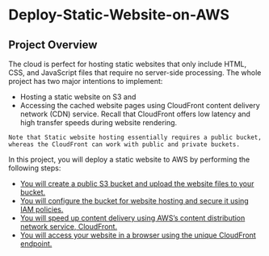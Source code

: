 # Deploy-Static-Website-on-AWS

## Project Overview
The cloud is perfect for hosting static websites that only include HTML, CSS, and JavaScript files that require no server-side processing. The whole project has two major intentions to implement:

- Hosting a static website on S3 and
- Accessing the cached website pages using CloudFront content delivery network (CDN) service. Recall that CloudFront offers low latency and high transfer speeds during website rendering.

```
Note that Static website hosting essentially requires a public bucket, whereas the CloudFront can work with public and private buckets.
```

In this project, you will deploy a static website to AWS by performing the following steps:

- [You will create a public S3 bucket and upload the website files to your bucket.](https://github.com/sateeshfrnd/Deploy-Static-Website-on-AWS/blob/main/1-Create%20S3%20Bucket%20and%20upload%20website%20files.md)
- [You will configure the bucket for website hosting and secure it using IAM policies.](https://github.com/sateeshfrnd/Deploy-Static-Website-on-AWS/blob/main/2-Configure%20and%20Secure%20S3%20Bucket.md)
- [You will speed up content delivery using AWS’s content distribution network service, CloudFront.](https://github.com/sateeshfrnd/Deploy-Static-Website-on-AWS/blob/main/3-Distribute%20Website%20via%20CDN.md)
- [You will access your website in a browser using the unique CloudFront endpoint.](https://github.com/sateeshfrnd/Deploy-Static-Website-on-AWS/blob/main/4-Access%20Website.md)
